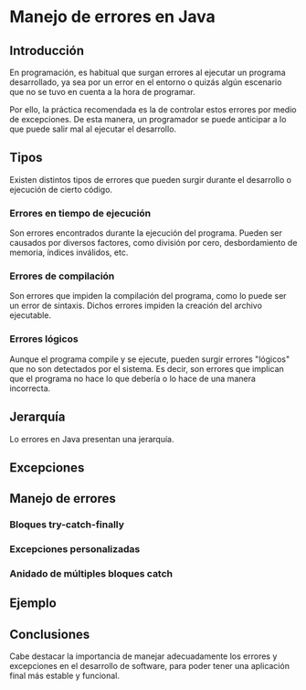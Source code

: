 # Manejo de errores en Java

## Introducción

En programación, es habitual que surgan errores al ejecutar un programa desarrollado, ya sea por un error en el entorno o quizás algún escenario que no se tuvo en cuenta a la hora de programar.

Por ello, la práctica recomendada es la de controlar estos errores por medio de excepciones. De esta manera, un programador se puede anticipar a lo que puede salir mal al ejecutar el desarrollo.

## Tipos

Existen distintos tipos de errores que pueden surgir durante el desarrollo o ejecución de cierto código.

### Errores en tiempo de ejecución

Son errores encontrados durante la ejecución del programa. Pueden ser causados por diversos factores, como división por cero, desbordamiento de memoria, índices inválidos, etc.

### Errores de compilación

Son errores que impiden la compilación del programa, como lo puede ser un error de sintaxis. Dichos errores impiden la creación del archivo ejecutable.

### Errores lógicos

Aunque el programa compile y se ejecute, pueden surgir errores "lógicos" que no son detectados por el sistema. Es decir, son errores que implican que el programa no hace lo que debería o lo hace de una manera incorrecta.

## Jerarquía

Lo errores en Java presentan una jerarquía.

## Excepciones

## Manejo de errores

### Bloques try-catch-finally

### Excepciones personalizadas

### Anidado de múltiples bloques catch

## Ejemplo

## Conclusiones

Cabe destacar la importancia de manejar adecuadamente los errores y excepciones en el desarrollo de software, para poder tener una aplicación final más estable y funcional.

